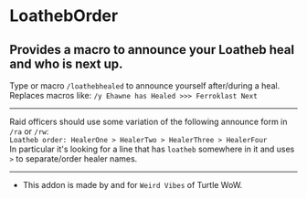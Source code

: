 LoathebOrder
===
Provides a macro to announce your Loatheb heal and who is next up.  
---
Type or macro `/loathebhealed` to announce yourself after/during a heal.  
Replaces macros like: `/y Ehawne has Healed >>> Ferroklast Next`  
___
Raid officers should use some variation of the following announce form in `/ra` or `/rw`:  
`Loatheb order: HealerOne > HealerTwo > HealerThree > HealerFour`  
In particular it's looking for a line that has `loatheb` somewhere in it and uses `>` to separate/order healer names.  
___
* This addon is made by and for `Weird Vibes` of Turtle WoW.  